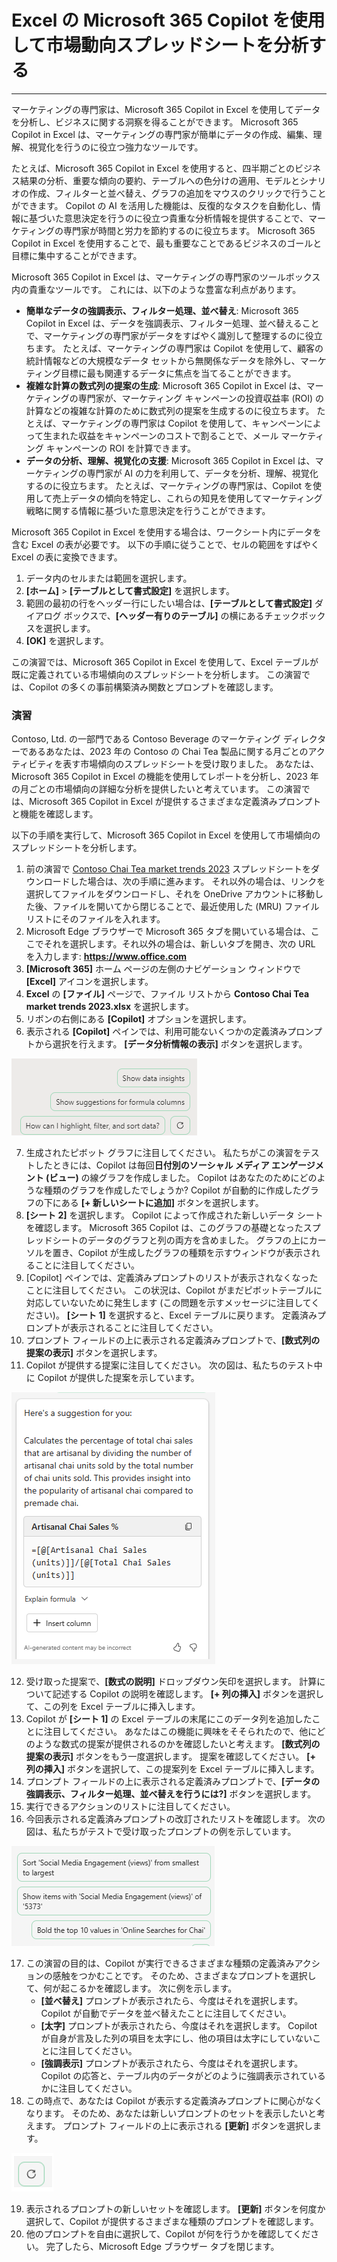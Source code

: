 # Excel の Microsoft 365 Copilot を使用して市場動向スプレッドシートを分析する
---
マーケティングの専門家は、Microsoft 365 Copilot in Excel を使用してデータを分析し、ビジネスに関する洞察を得ることができます。 Microsoft 365 Copilot in Excel は、マーケティングの専門家が簡単にデータの作成、編集、理解、視覚化を行うのに役立つ強力なツールです。

たとえば、Microsoft 365 Copilot in Excel を使用すると、四半期ごとのビジネス結果の分析、重要な傾向の要約、テーブルへの色分けの適用、モデルとシナリオの作成、フィルターと並べ替え、グラフの追加をマウスのクリックで行うことができます。 Copilot の AI を活用した機能は、反復的なタスクを自動化し、情報に基づいた意思決定を行うのに役立つ貴重な分析情報を提供することで、マーケティングの専門家が時間と労力を節約するのに役立ちます。 Microsoft 365 Copilot in Excel を使用することで、最も重要なことであるビジネスのゴールと目標に集中することができます。

Microsoft 365 Copilot in Excel は、マーケティングの専門家のツールボックス内の貴重なツールです。 これには、以下のような豊富な利点があります。

 -  **簡単なデータの強調表示、フィルター処理、並べ替え**: Microsoft 365 Copilot in Excel は、データを強調表示、フィルター処理、並べ替えることで、マーケティングの専門家がデータをすばやく識別して整理するのに役立ちます。 たとえば、マーケティングの専門家は Copilot を使用して、顧客の統計情報などの大規模なデータ セットから無関係なデータを除外し、マーケティング目標に最も関連するデータに焦点を当てることができます。
 -  **複雑な計算の数式列の提案の生成**: Microsoft 365 Copilot in Excel は、マーケティングの専門家が、マーケティング キャンペーンの投資収益率 (ROI) の計算などの複雑な計算のために数式列の提案を生成するのに役立ちます。 たとえば、マーケティングの専門家は Copilot を使用して、キャンペーンによって生まれた収益をキャンペーンのコストで割ることで、メール マーケティング キャンペーンの ROI を計算できます。
 -  **データの分析、理解、視覚化の支援**: Microsoft 365 Copilot in Excel は、マーケティングの専門家が AI の力を利用して、データを分析、理解、視覚化するのに役立ちます。 たとえば、マーケティングの専門家は、Copilot を使用して売上データの傾向を特定し、これらの知見を使用してマーケティング戦略に関する情報に基づいた意思決定を行うことができます。

Microsoft 365 Copilot in Excel を使用する場合は、ワークシート内にデータを含む Excel の表が必要です。 以下の手順に従うことで、セルの範囲をすばやく Excel の表に変換できます。

1.  データ内のセルまたは範囲を選択します。
2.  **[ホーム]** &gt; **[テーブルとして書式設定]** を選択します。
3.  範囲の最初の行をヘッダー行にしたい場合は、**[テーブルとして書式設定]** ダイアログ ボックスで、**[ヘッダー有りのテーブル]** の横にあるチェックボックスを選択します。
4.  **[OK]** を選択します。

この演習では、Microsoft 365 Copilot in Excel を使用して、Excel テーブルが既に定義されている市場傾向のスプレッドシートを分析します。 この演習では、Copilot の多くの事前構築済み関数とプロンプトを確認します。<br>

### 演習

Contoso, Ltd. の一部門である Contoso Beverage のマーケティング ディレクターであるあなたは、2023 年の Contoso の Chai Tea 製品に関する月ごとのアクティビティを表す市場傾向のスプレッドシートを受け取りました。 あなたは、Microsoft 365 Copilot in Excel の機能を使用してレポートを分析し、2023 年の月ごとの市場傾向の詳細な分析を提供したいと考えています。 この演習では、Microsoft 365 Copilot in Excel が提供するさまざまな定義済みプロンプトと機能を確認します。

以下の手順を実行して、Microsoft 365 Copilot in Excel を使用して市場傾向のスプレッドシートを分析します。

1.  前の演習で [Contoso Chai Tea market trends 2023](https://go.microsoft.com/fwlink/?linkid=2268822) スプレッドシートをダウンロードした場合は、次の手順に進みます。 それ以外の場合は、リンクを選択してファイルをダウンロードし、それを OneDrive アカウントに移動した後、ファイルを開いてから閉じることで、最近使用した (MRU) ファイル リストにそのファイルを入れます。
2.  Microsoft Edge ブラウザーで Microsoft 365 タブを開いている場合は、ここでそれを選択します。それ以外の場合は、新しいタブを開き、次の URL を入力します: **https://www.office.com**
3.  **[Microsoft 365]** ホーム ページの左側のナビゲーション ウィンドウで **[Excel]** アイコンを選択します。
4.  **Excel** の **[ファイル]** ページで、ファイル リストから **Contoso Chai Tea market trends 2023.xlsx** を選択します。
5.  リボンの右側にある **[Copilot]** オプションを選択します。
6.  表示される **[Copilot]** ペインでは、利用可能ないくつかの定義済みプロンプトから選択を行えます。 **[データ分析情報の表示]** ボタンを選択します。
    
  ![[Copilot] ペインの定義済みプロンプトを示すスクリーンショット。](../media/copilot-excel-prompts-fb96f587.png)
    
7.  生成されたピボット グラフに注目してください。 私たちがこの演習をテストしたときには、Copilot は毎回**日付別のソーシャル メディア エンゲージメント (ビュー)** の線グラフを作成しました。 Copilot はあなたのためにどのような種類のグラフを作成したでしょうか? Copilot が自動的に作成したグラフの下にある **[+ 新しいシートに追加]** ボタンを選択します。
8.  **[シート 2]** を選択します。 Copilot によって作成された新しいデータ シートを確認します。 Microsoft 365 Copilot は、このグラフの基礎となったスプレッドシートのデータのグラフと列の両方を含めました。 グラフの上にカーソルを置き、Copilot が生成したグラフの種類を示すウィンドウが表示されることに注目してください。
9.  [Copilot] ペインでは、定義済みプロンプトのリストが表示されなくなったことに注目してください。 この状況は、Copilot がまだピボットテーブルに対応していないために発生します (この問題を示すメッセージに注目してください)。 **[シート 1]** を選択すると、Excel テーブルに戻ります。 定義済みプロンプトが表示されることに注目してください。
10. プロンプト フィールドの上に表示される定義済みプロンプトで、**[数式列の提案の表示]** ボタンを選択します。
11. Copilot が提供する提案に注目してください。 次の図は、私たちのテスト中に Copilot が提供した提案を示しています。
    
   ![Artisanal Chai の売上に関する Copilot の提案を示すスクリーンショット。](../media/copilot-excel-suggestion-artisanal-63acef26.png)
    
12. 受け取った提案で、**[数式の説明]** ドロップダウン矢印を選択します。 計算について記述する Copilot の説明を確認します。 **[+ 列の挿入]** ボタンを選択して、この列を Excel テーブルに挿入します。
13. Copilot が **[シート 1]** の Excel テーブルの末尾にこのデータ列を追加したことに注目してください。 あなたはこの機能に興味をそそられたので、他にどのような数式の提案が提供されるのかを確認したいと考えます。 **[数式列の提案の表示]** ボタンをもう一度選択します。 提案を確認してください。 **[+ 列の挿入]** ボタンを選択して、この提案列を Excel テーブルに挿入します。
14. プロンプト フィールドの上に表示される定義済みプロンプトで、**[データの強調表示、フィルター処理、並べ替えを行うには?]** ボタンを選択します。
15. 実行できるアクションのリストに注目してください。
16. 今回表示される定義済みプロンプトの改訂されたリストを確認します。 次の図は、私たちがテストで受け取ったプロンプトの例を示しています。
    
   ![並べ替え、太字化、特定の項目の表示など、さまざまな定義済みのデータ プロンプトを示すスクリーンショット。](../media/copilot-excel-data-prompts-a5b3d933.png)
    
17. この演習の目的は、Copilot が実行できるさまざまな種類の定義済みアクションの感触をつかむことです。 そのため、さまざまなプロンプトを選択して、何が起こるかを確認します。 次に例を示します。
     -  **[並べ替え]** プロンプトが表示されたら、今度はそれを選択します。 Copilot が自動でデータを並べ替えたことに注目してください。
     -  **[太字]** プロンプトが表示されたら、今度はそれを選択します。 Copilot が自身が言及した列の項目を太字にし、他の項目は太字にしていないことに注目してください。
     -  **[強調表示]** プロンプトが表示されたら、今度はそれを選択します。 Copilot の応答と、テーブル内のデータがどのように強調表示されているかに注目してください。
18. この時点で、あなたは Copilot が表示する定義済みプロンプトに関心がなくなります。 そのため、あなたは新しいプロンプトのセットを表示したいと考えます。 プロンプト フィールドの上に表示される **[更新]** ボタンを選択します。
    
   ![[プロンプトの更新] ボタンを示すスクリーンショット。](../media/copilot-excel-refresh-prompt-icon-3e82c059.png)
    
    
19. 表示されるプロンプトの新しいセットを確認します。 **[更新]** ボタンを何度か選択して、Copilot が提供するさまざまな種類のプロンプトを確認します。
20. 他のプロンプトを自由に選択して、Copilot が何を行うかを確認してください。 完了したら、Microsoft Edge ブラウザー タブを閉じます。

